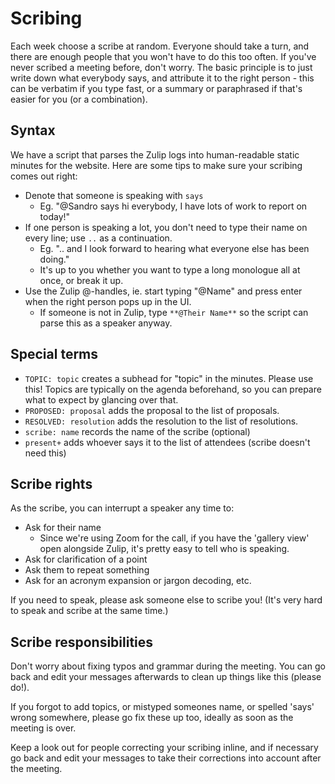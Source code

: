 # Scribing

Each week choose a scribe at random. Everyone should take a turn, and there are enough people that you won't have to do this too often. If you've never scribed a meeting before, don't worry. The basic principle is to just write down what everybody says, and attribute it to the right person - this can be verbatim if you type fast, or a summary or paraphrased if that's easier for you (or a combination).

## Syntax

We have a script that parses the Zulip logs into human-readable static minutes for the website. Here are some tips to make sure your scribing comes out right:

* Denote that someone is speaking with `says`
  * Eg. "@Sandro says hi everybody, I have lots of work to report on today!"
* If one person is speaking a lot, you don't need to type their name on every line; use `..` as a continuation.
  * Eg. ".. and I look forward to hearing what everyone else has been doing."
  * It's up to you whether you want to type a long monologue all at once, or break it up.
* Use the Zulip @-handles, ie. start typing "@Name" and press enter when the right person pops up in the UI. 
  * If someone is not in Zulip, type `**@Their Name**` so the script can parse this as a speaker anyway.

## Special terms

* `TOPIC: topic` creates a subhead for "topic" in the minutes. Please use this! Topics are typically on the agenda beforehand, so you can prepare what to expect by glancing over that.
* `PROPOSED: proposal` adds the proposal to the list of proposals.
* `RESOLVED: resolution` adds the resolution to the list of resolutions.
* `scribe: name` records the name of the scribe (optional)
* `present+` adds whoever says it to the list of attendees (scribe doesn't need this)

## Scribe rights

As the scribe, you can interrupt a speaker any time to:

* Ask for their name
  * Since we're using Zoom for the call, if you have the 'gallery view' open alongside Zulip, it's pretty easy to tell who is speaking.
* Ask for clarification of a point
* Ask them to repeat something
* Ask for an acronym expansion or jargon decoding, etc.

If you need to speak, please ask someone else to scribe you! (It's very hard to speak and scribe at the same time.)

## Scribe responsibilities

Don't worry about fixing typos and grammar during the meeting. You can go back and edit your messages afterwards to clean up things like this (please do!).

If you forgot to add topics, or mistyped someones name, or spelled 'says' wrong somewhere, please go fix these up too, ideally as soon as the meeting is over.

Keep a look out for people correcting your scribing inline, and if necessary go back and edit your messages to take their corrections into account after the meeting.